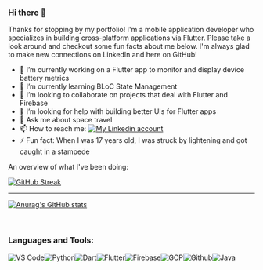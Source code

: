 ### Hi there 👋

Thanks for stopping by my portfolio!  I'm a mobile application developer who specializes in building cross-platform applications via Flutter.  Please take a look around and checkout some fun facts about me below.  I'm always glad to make new connections on LinkedIn and here on GitHub!

- 🔭 I’m currently working on a Flutter app to monitor and display device battery metrics
- 🌱 I’m currently learning BLoC State Management
- 👯 I’m looking to collaborate on projects that deal with Flutter and Firebase
- 🤔 I’m looking for help with building better UIs for Flutter apps
- 💬 Ask me about space travel
- 📫 How to reach me:  [![My Linkedin account](https://img.shields.io/badge/LinkedIn-0077B5?style=for-the-badge&logo=linkedin&logoColor=white)](https://www.linkedin.com/in/derrick-williamson/) 
- ⚡ Fun fact: When I was 17 years old, I was struck by lightening and got caught in a stampede

An overview of what I've been doing:

[![GitHub Streak](http://github-readme-streak-stats.herokuapp.com?user=DerrickWilliamson&theme=radical&hide_border=true&date_format=j%20M%5B%20Y%5D)](https://git.io/streak-stats)

---
[![Anurag's GitHub stats](https://github-readme-stats.vercel.app/api?username=DerrickWilliamson)](https://github.com/anuraghazra/github-readme-stats)

<br />

### Languages and Tools:

![VS Code](https://img.shields.io/badge/VS_Code-blue?style=for-the-badge&logo=visual-studio-code)![Python](https://img.shields.io/badge/Python-lightgrey?style=for-the-badge&logo=python)![Dart](https://img.shields.io/badge/Dart-informational?style=for-the-badge&logo=dart)![Flutter](https://img.shields.io/badge/Flutter-informational?style=for-the-badge&logo=flutter)![Firebase](https://img.shields.io/badge/Firebase-yellow?style=for-the-badge&logo=firebase&)![GCP](https://img.shields.io/badge/Google_Cloud-lightgrey?style=for-the-badge&logo=google-cloud)![Github](https://img.shields.io/badge/Github-black?style=for-the-badge&logo=github)![Java](https://img.shields.io/badge/Java-red?style=for-the-badge&logo=java)

<br />
<br />


